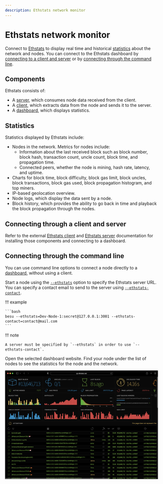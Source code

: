 ```yaml
---
description: Ethstats network monitor
---
```


# Ethstats network monitor

Connect to [Ethstats](https://ethstats.net) to display real time and historical [statistics](#statistics) about the network and nodes.
You can connect to the Ethstats dashboard by [connecting to a client and server](#connecting-through-a-client-and-server) or by [connecting through the command line](#connecting-through-the-command-line).

## Components

Ethstats consists of:

- A [server](https://github.com/goerli/ethstats-server), which consumes node data received from the client.
- A [client](https://github.com/goerli/ethstats-client), which extracts data from the node and sends it to the server.
- A [dashboard](https://github.com/goerli/ethstats-client#available-dashboards), which displays statistics.

## Statistics

Statistics displayed by Ethstats include:

- Nodes in the network. Metrics for nodes include:
    - Information about the last received block such as block number, block hash, transaction count, uncle count, block time, and propagation time.
    - Connected peers, whether the node is mining, hash rate, latency, and uptime.
- Charts for block time, block difficulty, block gas limit, block uncles, block transactions, block gas used, block propagation histogram, and top miners.
- IP-based geolocation overview.
- Node logs, which display the data sent by a node.
- Block history, which provides the ability to go back in time and playback the block propagation through the nodes.

## Connecting through a client and server

Refer to the external [Ethstats client](https://github.com/goerli/ethstats-client) and [Ethstats server](https://github.com/goerli/ethstats-server) documentation
for installing those components and connecting to a dashboard.

## Connecting through the command line

You can use command line options to connect a node directly to a [dashboard](https://github.com/goerli/ethstats-client#available-dashboards), without using a client.

Start a node using the [`--ethstats`](../../../public-networks/reference/cli/options.md#ethstats) option to specify the Ethstats server URL.
You can specify a contact email to send to the server using [`--ethstats-contact`](../../../public-networks/reference/cli/options.md#ethstats-contact).

!!! example

    ```bash
    besu --ethstats=Dev-Node-1:secret@127.0.0.1:3001 --ethstats-contact=contact@mail.com
    ```

!!! note

    A server must be specified by `--ethstats` in order to use `--ethstats-contact`.

Open the selected dashboard website. Find your node under the list of nodes to see the statistics for the node and the network.

![dashboard](../../../images/dashboard.png)

